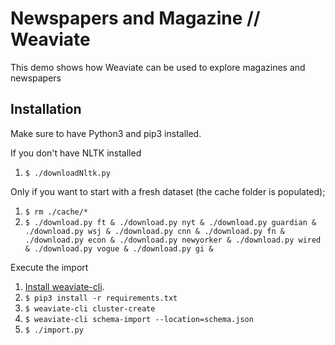 # Newspapers and Magazine // Weaviate

This demo shows how Weaviate can be used to explore magazines and newspapers

## Installation

Make sure to have Python3 and pip3 installed.

If you don't have NLTK installed

1. `$ ./downloadNltk.py`

Only if you want to start with a fresh dataset (the cache folder is populated);

1. `$ rm ./cache/*`
2. `$ ./download.py ft & ./download.py nyt & ./download.py guardian & ./download.py wsj & ./download.py cnn & ./download.py fn & ./download.py econ & ./download.py newyorker & ./download.py wired & ./download.py vogue & ./download.py gi &`

Execute the import

1. [Install weaviate-cli](https://www.semi.technology/documentation/weaviate-cli/current/installation.html).
2. `$ pip3 install -r requirements.txt`
3. `$ weaviate-cli cluster-create`
4. `$ weaviate-cli schema-import --location=schema.json`
5. `$ ./import.py`